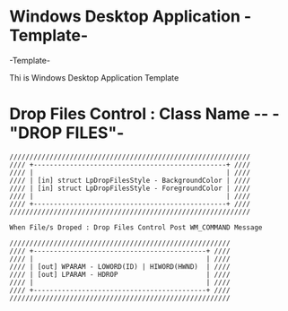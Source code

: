 # Windows Desktop Application -Template-
-Template-

Thi is Windows Desktop Application Template

# Drop Files Control : Class Name -- -"DROP FILES"-

	////////////////////////////////////////////////////////////
	//// +------------------------------------------------+ ////
	//// |                                                | ////
	//// | [in] struct LpDropFilesStyle - BackgroundColor | ////
	//// | [in] struct LpDropFilesStyle - ForegroundColor | ////
	//// |                                                | ////
	//// +------------------------------------------------+ ////
	////////////////////////////////////////////////////////////
	
	When File/s Droped : Drop Files Control Post WM_COMMAND Message
	
	///////////////////////////////////////////////////////
	//// +-------------------------------------------+ ////
	//// |                                           | ////
	//// | [out] WPARAM - LOWORD(ID) | HIWORD(HWND)  | ////
	//// | [out] LPARAM - HDROP                      | ////
	//// |                                           | ////
	//// +-------------------------------------------+ ////
	///////////////////////////////////////////////////////
